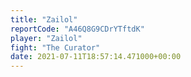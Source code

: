 ```yaml
---
title: "Zailol"
reportCode: "A46Q8G9CDrYTftdK"
player: "Zailol"
fight: "The Curator"
date: 2021-07-11T18:57:14.471000+00:00
---
```

